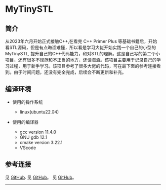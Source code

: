 MyTinySTL
=====

## 简介
   从2023年六月开始正式接触C++,在看完 C++ Primer Plus 等基础书籍后，开始看STL源码，但是有点晦涩难懂，所以看是学习大佬开始实践一个自己的小型的 MyTinySTL, 提升自己的C++代码能力，和对STL的理解。这是自己写的第二个小项目，还有很多不规范和不正当的地方，还请海涵。该项目主要用于记录自己的学习过程，用于新手学习。该项目参考了很多大佬的代码，可在最下面的参考连接看到。由于时间问题，还没有完全完成，后续会不断更新和补充。

## 编译环境

* 使用的操作系统
  * linux(ubuntu22.04)

* 使用的编译器
  * gcc version 11.4.0
  * GNU gdb 12.1
  * cmake version 3.22.1
  * VScode

## 参考连接
  见 [GitHub](https://github.com/Alinshans/MyTinySTL).
  见 [GitHub](https://github.com/Alinshans/MyTinySTL/wiki)。
  见 [GitHub](https://github.com/Alinshans/MyTinySTL/tree/master/Test)。

---